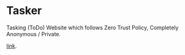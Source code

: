 # Tasker
Tasking (ToDo) Website which follows Zero Trust Policy, Completely Anonymous / Private.


[link](https://hausemasterz.github.io/tasker/).



